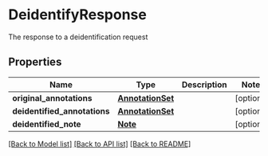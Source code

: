 # DeidentifyResponse

The response to a deidentification request
## Properties
Name | Type | Description | Notes
------------ | ------------- | ------------- | -------------
**original_annotations** | [**AnnotationSet**](AnnotationSet.md) |  | [optional] 
**deidentified_annotations** | [**AnnotationSet**](AnnotationSet.md) |  | [optional] 
**deidentified_note** | [**Note**](Note.md) |  | [optional] 

[[Back to Model list]](../README.md#documentation-for-models) [[Back to API list]](../README.md#documentation-for-api-endpoints) [[Back to README]](../README.md)


